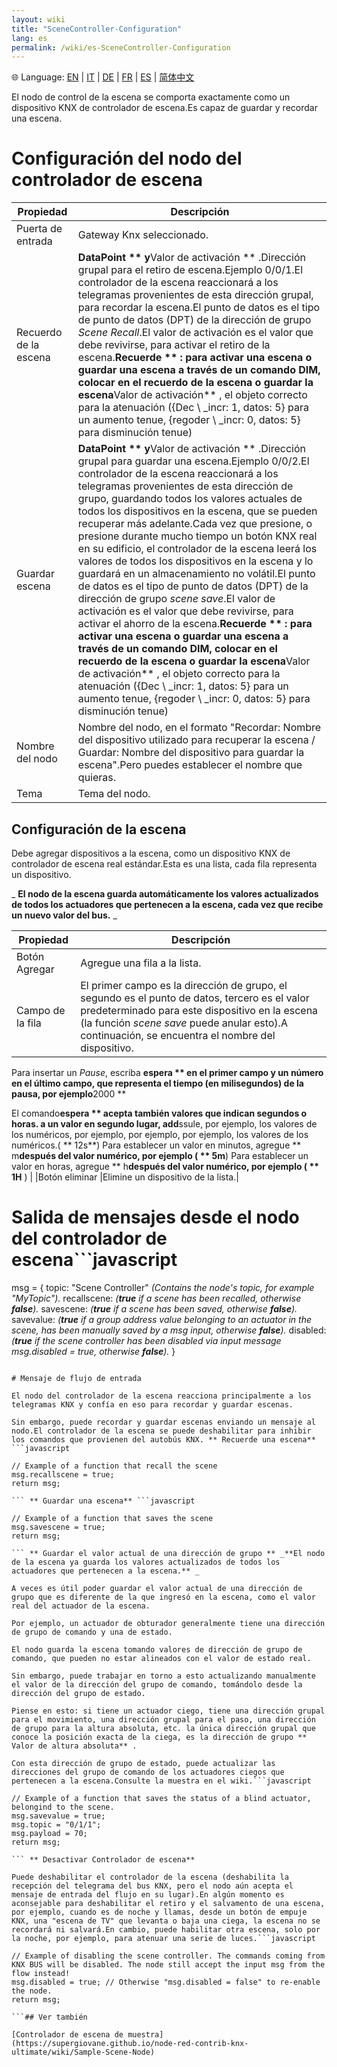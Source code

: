 ```yaml
---
layout: wiki
title: "SceneController-Configuration"
lang: es
permalink: /wiki/es-SceneController-Configuration
---
```

🌐 Language: [EN](https://supergiovane.github.io/node-red-contrib-knx-ultimate/wiki/SceneController-Configuration) | [IT](https://supergiovane.github.io/node-red-contrib-knx-ultimate/wiki/it-SceneController-Configuration) | [DE](https://supergiovane.github.io/node-red-contrib-knx-ultimate/wiki/de-SceneController-Configuration) | [FR](https://supergiovane.github.io/node-red-contrib-knx-ultimate/wiki/fr-SceneController-Configuration) | [ES](https://supergiovane.github.io/node-red-contrib-knx-ultimate/wiki/es-SceneController-Configuration) | [简体中文](https://supergiovane.github.io/node-red-contrib-knx-ultimate/wiki/zh-CN-SceneController-Configuration)

El nodo de control de la escena se comporta exactamente como un dispositivo KNX de controlador de escena.Es capaz de guardar y recordar una escena. 

# Configuración del nodo del controlador de escena

|Propiedad |Descripción |
|------------ |---------------------------------------------------------------------------------------------------- |
|Puerta de entrada |Gateway Knx seleccionado.|
|Recuerdo de la escena | **DataPoint ** y**Valor de activación ** .Dirección grupal para el retiro de escena.Ejemplo 0/0/1.El controlador de la escena reaccionará a los telegramas provenientes de esta dirección grupal, para recordar la escena.El punto de datos es el tipo de punto de datos (DPT) de la dirección de grupo _Scene Recall_.El valor de activación es el valor que debe revivirse, para activar el retiro de la escena.**Recuerde ** : para activar una escena o guardar una escena a través de un comando DIM, colocar en el recuerdo de la escena o guardar la escena**Valor de activación** , el objeto correcto para la atenuación ({Dec \ _incr: 1, datos: 5} para un aumento tenue, {regoder \ _incr: 0, datos: 5} para disminución tenue) |
|Guardar escena | **DataPoint ** y**Valor de activación ** .Dirección grupal para guardar una escena.Ejemplo 0/0/2.El controlador de la escena reaccionará a los telegramas provenientes de esta dirección de grupo, guardando todos los valores actuales de todos los dispositivos en la escena, que se pueden recuperar más adelante.Cada vez que presione, o presione durante mucho tiempo un botón KNX real en su edificio, el controlador de la escena leerá los valores de todos los dispositivos en la escena y lo guardará en un almacenamiento no volátil.El punto de datos es el tipo de punto de datos (DPT) de la dirección de grupo _scene save_.El valor de activación es el valor que debe revivirse, para activar el ahorro de la escena.**Recuerde ** : para activar una escena o guardar una escena a través de un comando DIM, colocar en el recuerdo de la escena o guardar la escena**Valor de activación** , el objeto correcto para la atenuación ({Dec \ _incr: 1, datos: 5} para un aumento tenue, {regoder \ _incr: 0, datos: 5} para disminución tenue) |
|Nombre del nodo |Nombre del nodo, en el formato "Recordar: Nombre del dispositivo utilizado para recuperar la escena / Guardar: Nombre del dispositivo para guardar la escena".Pero puedes establecer el nombre que quieras.|
|Tema |Tema del nodo.|

## Configuración de la escena

Debe agregar dispositivos a la escena, como un dispositivo KNX de controlador de escena real estándar.Esta es una lista, cada fila representa un dispositivo.

_ **El nodo de la escena guarda automáticamente los valores actualizados de todos los actuadores que pertenecen a la escena, cada vez que recibe un nuevo valor del bus.** _

|Propiedad |Descripción |
|------------- |---------------------------------------------------------------------------------------------------- |
|Botón Agregar |Agregue una fila a la lista.|
|Campo de la fila |El primer campo es la dirección de grupo, el segundo es el punto de datos, tercero es el valor predeterminado para este dispositivo en la escena (la función _scene save_ puede anular esto).A continuación, se encuentra el nombre del dispositivo. 
 Para insertar un _Pause_, escriba **espera ** en el primer campo y un número en el último campo, que representa el tiempo (en milisegundos) de la pausa, por ejemplo**2000 ** 
 
 El comando**espera ** acepta también valores que indican segundos o horas. 
 a un valor en segundo lugar, add**ssule, por ejemplo, los valores de los numéricos, por ejemplo, por ejemplo, por ejemplo, los valores de los numéricos.( ** 12s**) 
 Para establecer un valor en minutos, agregue ** m**después del valor numérico, por ejemplo ( ** 5m**) 
 Para establecer un valor en horas, agregue ** h**después del valor numérico, por ejemplo ( ** 1H** ) |
|Botón eliminar |Elimine un dispositivo de la lista.|

# Salida de mensajes desde el nodo del controlador de escena```javascript

msg = {
    topic: "Scene Controller" <i>(Contains the node's topic, for example "MyTopic").</i>
    recallscene: <i>(<b>true</b> if a scene has been recalled, otherwise <b>false</b>).</i> 
    savescene: <i>(<b>true</b> if a scene has been saved, otherwise <b>false</b>).</i> 
    savevalue: <i>(<b>true</b> if a group address value belonging to an actuator in the scene, has been manually saved by a msg input, otherwise <b>false</b>).</i> 
    disabled: <i>(<b>true</b> if the scene controller has been disabled via input message msg.disabled = true, otherwise <b>false</b>).</i> 
}

```---

# Mensaje de flujo de entrada

El nodo del controlador de la escena reacciona principalmente a los telegramas KNX y confía en eso para recordar y guardar escenas.

Sin embargo, puede recordar y guardar escenas enviando un mensaje al nodo.El controlador de la escena se puede deshabilitar para inhibir los comandos que provienen del autobús KNX. ** Recuerde una escena** ```javascript

// Example of a function that recall the scene
msg.recallscene = true; 
return msg;

``` ** Guardar una escena** ```javascript

// Example of a function that saves the scene
msg.savescene = true; 
return msg;

``` ** Guardar el valor actual de una dirección de grupo ** _**El nodo de la escena ya guarda los valores actualizados de todos los actuadores que pertenecen a la escena.** _

A veces es útil poder guardar el valor actual de una dirección de grupo que es diferente de la que ingresó en la escena, como el valor real del actuador de la escena.

Por ejemplo, un actuador de obturador generalmente tiene una dirección de grupo de comando y una de estado.

El nodo guarda la escena tomando valores de dirección de grupo de comando, que pueden no estar alineados con el valor de estado real.

Sin embargo, puede trabajar en torno a esto actualizando manualmente el valor de la dirección del grupo de comando, tomándolo desde la dirección del grupo de estado.

Piense en esto: si tiene un actuador ciego, tiene una dirección grupal para el movimiento, una dirección grupal para el paso, una dirección de grupo para la altura absoluta, etc. la única dirección grupal que conoce la posición exacta de la ciega, es la dirección de grupo ** Valor de altura absoluta** .

Con esta dirección de grupo de estado, puede actualizar las direcciones del grupo de comando de los actuadores ciegos que pertenecen a la escena.Consulte la muestra en el wiki.```javascript

// Example of a function that saves the status of a blind actuator, belongind to the scene.
msg.savevalue = true; 
msg.topic = "0/1/1";
msg.payload = 70;
return msg;

``` ** Desactivar Controlador de escena**

Puede deshabilitar el controlador de la escena (deshabilita la recepción del telegrama del bus KNX, pero el nodo aún acepta el mensaje de entrada del flujo en su lugar).En algún momento es aconsejable para deshabilitar el retiro y el salvamento de una escena, por ejemplo, cuando es de noche y llamas, desde un botón de empuje KNX, una "escena de TV" que levanta o baja una ciega, la escena no se recordará ni salvará.En cambio, puede habilitar otra escena, solo por la noche, por ejemplo, para atenuar una serie de luces.```javascript

// Example of disabling the scene controller. The commands coming from KNX BUS will be disabled. The node still accept the input msg from the flow instead!
msg.disabled = true; // Otherwise "msg.disabled = false" to re-enable the node.
return msg;

```## Ver también

[Controlador de escena de muestra](https://supergiovane.github.io/node-red-contrib-knx-ultimate/wiki/Sample-Scene-Node)
